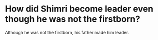 # How did Shimri become leader even though he was not the firstborn?

Although he was not the firstborn, his father made him leader.
